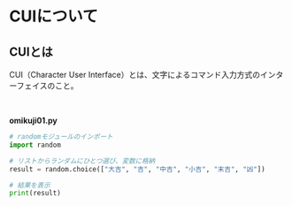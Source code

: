 # CUIについて

## CUIとは
CUI（Character User Interface）とは、文字によるコマンド入力方式のインターフェイスのこと。


<br>

**omikuji01.py**
``` python
# randomモジュールのインポート
import random

# リストからランダムにひとつ選び、変数に格納
result = random.choice(["大吉", "吉", "中吉", "小吉", "末吉", "凶"])

# 結果を表示
print(result)
```